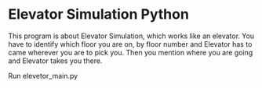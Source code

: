 # Elevator Simulation Python

This program is about Elevator Simulation, which works like an elevator. You have to identify which floor you are on, by floor number and Elevator has to came wherever you are to pick you.
Then you mention where you are going and Elevator takes you there.

Run elevetor_main.py
